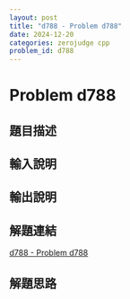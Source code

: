```yaml
---
layout: post
title: "d788 - Problem d788"
date: 2024-12-20
categories: zerojudge cpp
problem_id: d788
---
```


# Problem d788

## 題目描述



## 輸入說明



## 輸出說明



## 解題連結

[d788 - Problem d788](https://zerojudge.tw/ShowProblem?problemid=d788)

## 解題思路

